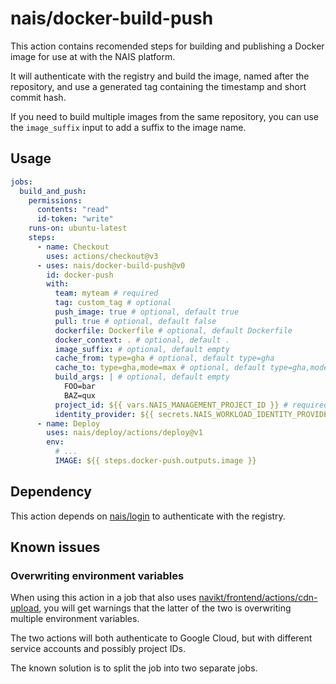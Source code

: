# nais/docker-build-push

This action contains recomended steps for building and publishing a Docker image for use at with the NAIS platform.

It will authenticate with the registry and build the image, named after the repository, and use a generated tag containing the timestamp and short commit hash.

If you need to build multiple images from the same repository, you can use the `image_suffix` input to add a suffix to the image name.

## Usage

```yaml
jobs:
  build_and_push:
    permissions:
      contents: "read"
      id-token: "write"
    runs-on: ubuntu-latest
    steps:
      - name: Checkout
        uses: actions/checkout@v3
      - uses: nais/docker-build-push@v0
        id: docker-push
        with:
          team: myteam # required
          tag: custom_tag # optional
          push_image: true # optional, default true
          pull: true # optional, default false
          dockerfile: Dockerfile # optional, default Dockerfile
          docker_context: . # optional, default .
          image_suffix: # optional, default empty
          cache_from: type=gha # optional, default type=gha
          cache_to: type=gha,mode=max # optional, default type=gha,mode=max
          build_args: | # optional, default empty
            FOO=bar
            BAZ=qux
          project_id: ${{ vars.NAIS_MANAGEMENT_PROJECT_ID }} # required, but is defined as an organization variable
          identity_provider: ${{ secrets.NAIS_WORKLOAD_IDENTITY_PROVIDER }} # required, but is defined as an organization secret
      - name: Deploy
        uses: nais/deploy/actions/deploy@v1
        env:
          # ...
          IMAGE: ${{ steps.docker-push.outputs.image }}
```

## Dependency

This action depends on [nais/login](https://github.com/nais/login) to authenticate with the registry.

## Known issues

### Overwriting environment variables

When using this action in a job that also uses [navikt/frontend/actions/cdn-upload](https://github.com/navikt/frontend/tree/main/actions/cdn-upload/v1), you will get warnings that the latter of the two is overwriting multiple environment variables.

The two actions will both authenticate to Google Cloud, but with different service accounts and possibly project IDs.

The known solution is to split the job into two separate jobs.
